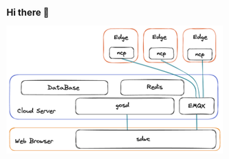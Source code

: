 ## Hi there 👋

![superdock-arch](https://raw.githubusercontent.com/sb-im/.github/main/profile/superdock-arch.png)
